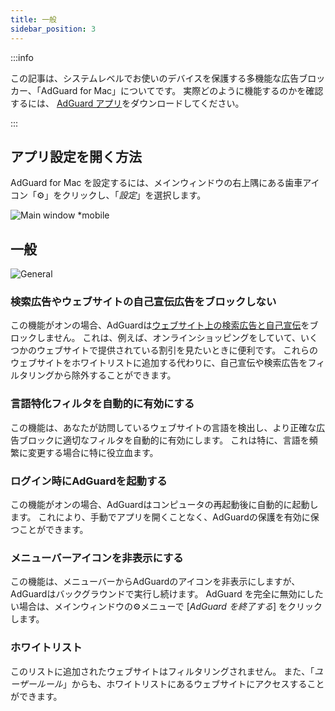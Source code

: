 ```yaml
---
title: 一般
sidebar_position: 3
---
```


:::info

この記事は、システムレベルでお使いのデバイスを保護する多機能な広告ブロッカー、「AdGuard for Mac」についてです。 実際どのように機能するのかを確認するには、 [AdGuard アプリ](https://agrd.io/download-kb-adblock)をダウンロードしてください。

:::

## アプリ設定を開く方法

AdGuard for Mac を設定するには、メインウィンドウの右上隅にある歯車アイコン「⚙️」をクリックし、「_設定_」を選択します。

![Main window \*mobile](https://cdn.adtidy.org/content/kb/ad_blocker/mac/main.png)

## 一般

![General](https://cdn.adtidy.org/content/kb/ad_blocker/mac/general.png)

### 検索広告やウェブサイトの自己宣伝広告をブロックしない

この機能がオンの場合、AdGuardは[ウェブサイト上の検索広告と自己宣伝](/general/ad-filtering/search-ads)をブロックしません。 これは、例えば、オンラインショッピングをしていて、いくつかのウェブサイトで提供されている割引を見たいときに便利です。 これらのウェブサイトをホワイトリストに追加する代わりに、自己宣伝や検索広告をフィルタリングから除外することができます。

### 言語特化フィルタを自動的に有効にする

この機能は、あなたが訪問しているウェブサイトの言語を検出し、より正確な広告ブロックに適切なフィルタを自動的に有効にします。 これは特に、言語を頻繁に変更する場合に特に役立血ます。

### ログイン時にAdGuardを起動する

この機能がオンの場合、AdGuardはコンピュータの再起動後に自動的に起動します。 これにより、手動でアプリを開くことなく、AdGuardの保護を有効に保つことができます。

### メニューバーアイコンを非表示にする

この機能は、メニューバーからAdGuardのアイコンを非表示にしますが、AdGuardはバックグラウンドで実行し続けます。 AdGuard を完全に無効にしたい場合は、メインウィンドウの⚙️メニューで [_AdGuard を終了する_] をクリックします。

### ホワイトリスト

このリストに追加されたウェブサイトはフィルタリングされません。 また、「_ユーザールール_」からも、ホワイトリストにあるウェブサイトにアクセスすることができます。
